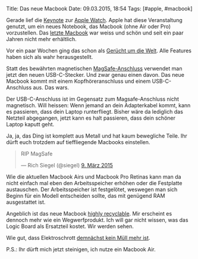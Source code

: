 Title: Das neue Macbook
Date: 09.03.2015, 18:54
Tags: [#apple, #macbook]

Gerade lief die [Keynote](http://www.apple.com/live/2015-mar-event/) zur [Apple Watch](https://de.wikipedia.org/wiki/Apple_Watch). Apple hat diese Veranstaltung genutzt, um ein neues Notebook, das Macbook (ohne Air oder Pro) vorzustellen. Das [letzte Macbook](https://de.wikipedia.org/wiki/MacBook) war weiss und schön und seit ein paar Jahren nicht mehr erhältlich.

Vor ein paar Wochen ging das schon als [Gerücht um die Welt](http://www.macrumors.com/roundup/retina-macbook-air/). Alle Features haben sich als wahr herausgestellt.

Statt des bewährten magnetischen [MagSafe-Anschluss](https://de.wikipedia.org/wiki/MagSafe) verwendet man jetzt den neuen USB-C-Stecker. Und zwar genau einen davon. Das neue Macbook kommt mit einem Kopfhöreranschluss und einem USB-C-Anschluss aus. Das wars.

Der USB-C-Anschluss ist im Gegensatz zum Magsafe-Anschluss nicht magnetisch. Will heissen: Wenn jemand an dein Adapterkabel kommt, kann es passieren, dass dein Laptop runterfliegt. Bisher wäre da lediglich das Netzteil abgegangen, jetzt kann es halt passieren, dass dein schöner Laptop kaputt geht.

Ja, ja, das Ding ist komplett aus Metall und hat kaum bewegliche Teile. Ihr dürft euch trotzdem auf tieffliegende Macbooks einstellen.

<blockquote class="twitter-tweet" lang="de"><p>RIP MagSafe</p>&mdash; Rich Siegel (@siegel) <a href="https://twitter.com/siegel/status/574989455821529088">9. März 2015</a></blockquote>
<script async src="//platform.twitter.com/widgets.js" charset="utf-8"></script>

Wie die aktuellen Macbook Airs und Macbook Pro Retinas kann man da nicht einfach mal eben den Arbeitsspeicher erhöhen oder die Festplatte austauschen. Der Arbeitsspeicher ist festgelötet, weswegen man sich Beginn für ein Modell entscheiden sollte, das mit genügend RAM ausgestattet ist.

Angeblich ist das neue Macbook [highly recyclable](http://images.apple.com/live/2015-mar-event/images/a6af331ff0dac97c0fc8aea3f33756cf8db0b5b1_large.jpg). Mir erscheint es dennoch mehr wie ein Wegwerfprodukt. Ich will gar nicht wissen, was das Logic Board als Ersatzteil kostet. Wir werden sehen.

Wie gut, dass Elektroschrott [demnächst kein Müll mehr ist](http://www.zeit.de/politik/deutschland/2015-03/elektro-gesetz-elektroschrott-barbara-hendricks-recycling).

P.S.: Ihr dürft mich jetzt steinigen, ich nutze ein Macbook Air.
